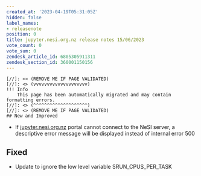```yaml
---
created_at: '2023-04-19T05:31:05Z'
hidden: false
label_names:
- releasenote
position: 0
title: jupyter.nesi.org.nz release notes 15/06/2023
vote_count: 0
vote_sum: 0
zendesk_article_id: 6805305911311
zendesk_section_id: 360001150156
---
```



    [//]: <> (REMOVE ME IF PAGE VALIDATED)
    [//]: <> (vvvvvvvvvvvvvvvvvvvv)
    !!! Info
        This page has been automatically migrated and may contain formatting errors.
    [//]: <> (^^^^^^^^^^^^^^^^^^^^)
    [//]: <> (REMOVE ME IF PAGE VALIDATED)
    ## New and Improved

-   If [jupyter.nesi.org.nz](http://my.nesi.org.nz/) portal cannot
    connect to the NeSI server, a descriptive error message will be
    displayed instead of internal error 500

## Fixed

-   Update to ignore the low level variable SRUN\_CPUS\_PER\_TASK
